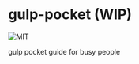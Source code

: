 # gulp-pocket (WIP)

![MIT](https://img.shields.io/badge/license-MIT-blue.svg)

gulp pocket guide for busy people
